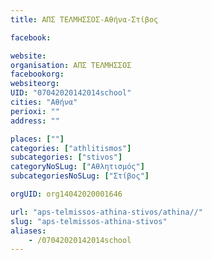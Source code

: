 ```yaml
---
title: ΑΠΣ ΤΕΛΜΗΣΣΟΣ-Αθήνα-Στίβος

facebook:

website:
organisation: ΑΠΣ ΤΕΛΜΗΣΣΟΣ
facebookorg:
websiteorg:
UID: "07042020142014school"
cities: "Αθήνα"
perioxi: ""
address: ""

places: [""]
categories: ["athlitismos"]
subcategories: ["stivos"]
categoryNoSLug: ["Αθλητισμός"]
subcategoriesNoSLug: ["Στίβος"]

orgUID: org14042020001646

url: "aps-telmissos-athina-stivos/athina//"
slug: "aps-telmissos-athina-stivos"
aliases:
    - /07042020142014school
---
```





